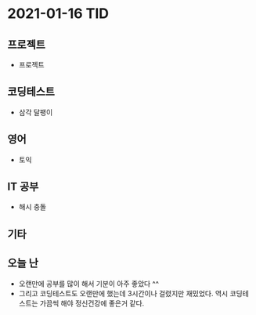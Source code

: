 # 2021-01-16 TID

## 프로젝트

- 프로젝트

## 코딩테스트

- 삼각 달팽이

## 영어

- 토익

## IT 공부

- 해시 충돌

## 기타

## 오늘 난

- 오랜만에 공부를 많이 해서 기분이 아주 좋았다 ^^
- 그리고 코딩테스트도 오랜만에 했는데 3시간이나 걸렸지만 재밌었다. 역시 코딩테스트는 가끔씩 해야 정신건강에 좋은거 같다.
